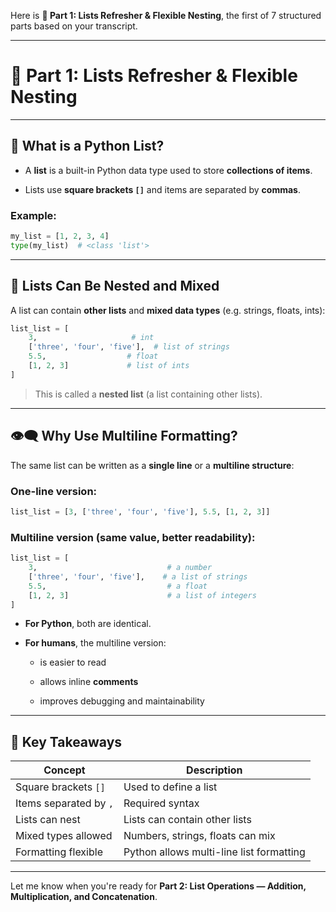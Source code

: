 Here is **🧩 Part 1: Lists Refresher & Flexible Nesting**, the first of 7 structured parts based on your transcript.

---

# 🧩 Part 1: Lists Refresher & Flexible Nesting

---

## 📘 What is a Python List?

- A **list** is a built-in Python data type used to store **collections of items**.
    
- Lists use **square brackets `[]`** and items are separated by **commas**.
    

### Example:

```python
my_list = [1, 2, 3, 4]
type(my_list)  # <class 'list'>
```

---

## 🔁 Lists Can Be Nested and Mixed

A list can contain **other lists** and **mixed data types** (e.g. strings, floats, ints):

```python
list_list = [
    3,                     # int
    ['three', 'four', 'five'],  # list of strings
    5.5,                  # float
    [1, 2, 3]             # list of ints
]
```

> This is called a **nested list** (a list containing other lists).

---

## 👁️‍🗨️ Why Use Multiline Formatting?

The same list can be written as a **single line** or a **multiline structure**:

### One-line version:

```python
list_list = [3, ['three', 'four', 'five'], 5.5, [1, 2, 3]]
```

### Multiline version (same value, better readability):

```python
list_list = [
    3,                             # a number
    ['three', 'four', 'five'],    # a list of strings
    5.5,                           # a float
    [1, 2, 3]                      # a list of integers
]
```

- **For Python**, both are identical.
    
- **For humans**, the multiline version:
    
    - is easier to read
        
    - allows inline **comments**
        
    - improves debugging and maintainability
        

---

## 🧠 Key Takeaways

|Concept|Description|
|---|---|
|Square brackets `[]`|Used to define a list|
|Items separated by `,`|Required syntax|
|Lists can nest|Lists can contain other lists|
|Mixed types allowed|Numbers, strings, floats can mix|
|Formatting flexible|Python allows multi-line list formatting|

---

Let me know when you're ready for **Part 2: List Operations — Addition, Multiplication, and Concatenation**.
